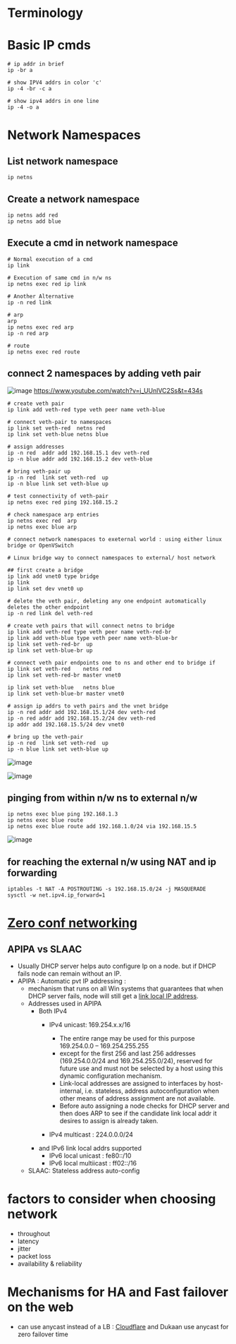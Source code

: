 # Terminology
# Basic IP cmds
    # ip addr in brief
    ip -br a

    # show IPV4 addrs in color 'c'
    ip -4 -br -c a
    
    # show ipv4 addrs in one line
    ip -4 -o a
   
# Network Namespaces
## List network namespace
    ip netns

## Create a network namespace
    ip netns add red
    ip netns add blue

## Execute a cmd in network namespace

    # Normal execution of a cmd
    ip link
    
    # Execution of same cmd in n/w ns
    ip netns exec red ip link
    
    # Another Alternative
    ip -n red link

    # arp
    arp
    ip netns exec red arp
    ip -n red arp

    # route
    ip netns exec red route

## connect 2 namespaces by adding veth pair
![image](https://github.com/trohit/ik/assets/466385/b584ab2e-11b8-4ec6-9225-de2a6b7b1d5e)
https://www.youtube.com/watch?v=j_UUnlVC2Ss&t=434s

    # create veth pair
    ip link add veth-red type veth peer name veth-blue

    # connect veth-pair to namespaces
    ip link set veth-red  netns red
    ip link set veth-blue netns blue

    # assign addresses
    ip -n red  addr add 192.168.15.1 dev veth-red
    ip -n blue addr add 192.168.15.2 dev veth-blue

    # bring veth-pair up
    ip -n red  link set veth-red  up
    ip -n blue link set veth-blue up

    # test connectivity of veth-pair
    ip netns exec red ping 192.168.15.2 

    # check namespace arp entries
    ip netns exec red  arp
    ip netns exec blue arp

    # connect network namespaces to exeternal world : using either linux bridge or OpenVSwitch
    
    # Linux bridge way to connect namespaces to external/ host network

    ## first create a bridge
    ip link add vnet0 type bridge
    ip link
    ip link set dev vnet0 up

    # delete the veth pair, deleting any one endpoint automatically deletes the other endpoint
    ip -n red link del veth-red

    # create veth pairs that will connect netns to bridge
    ip link add veth-red type veth peer name veth-red-br
    ip link add veth-blue type veth peer name veth-blue-br
    ip link set veth-red-br  up
    ip link set veth-blue-br up

    # connect veth pair endpoints one to ns and other end to bridge if
    ip link set veth-red    netns red
    ip link set veth-red-br master vnet0

    ip link set veth-blue   netns blue
    ip link set veth-blue-br master vnet0

    # assign ip addrs to veth pairs and the vnet bridge
    ip -n red addr add 192.168.15.1/24 dev veth-red
    ip -n red addr add 192.168.15.2/24 dev veth-red
    ip addr add 192.168.15.5/24 dev vnet0
    
    # bring up the veth-pair
    ip -n red  link set veth-red  up
    ip -n blue link set veth-blue up

![image](https://github.com/trohit/ik/assets/466385/68c68d38-7694-48e3-b83f-00fac2cd0626)

![image](https://github.com/trohit/ik/assets/466385/30fc1948-a472-48ce-9c09-9ffd971ec19d)

## pinging from within n/w ns to external n/w

    ip netns exec blue ping 192.168.1.3
    ip netns exec blue route
    ip netns exec blue route add 192.168.1.0/24 via 192.168.15.5

![image](https://github.com/trohit/ik/assets/466385/80484202-c5dc-4690-a015-e7e55d92abcc)

## for reaching the external n/w using NAT and ip forwarding

    iptables -t NAT -A POSTROUTING -s 192.168.15.0/24 -j MASQUERADE
    sysctl -w net.ipv4.ip_forward=1

    
## 
# [Zero conf networking](https://en.wikipedia.org/wiki/Zero-configuration_networking)
## APIPA vs SLAAC
- Usually DHCP server helps auto configure Ip on a node. but if DHCP fails node can remain without an IP.
- APIPA : Automatic pvt IP addressing :
  - mechanism that runs on all Win systems that guarantees that when DHCP server fails, node will still get a [link local IP address](https://en.wikipedia.org/wiki/Link-local_address).
  - Addresses used in APIPA
    - Both IPv4
      - IPv4 unicast: 169.254.x.x/16
        - The entire range may be used for this purpose 169.254.0.0 – 169.254.255.255
        - except for the first 256 and last 256 addresses (169.254.0.0/24 and 169.254.255.0/24), reserved for future use and must not be selected by a host using this dynamic configuration mechanism.
        - Link-local addresses are assigned to interfaces by host-internal, i.e. stateless, address autoconfiguration when other means of address assignment are not available.
        - Before auto assigning a node checks for DHCP server and then does ARP to see if the candidate link local addr it desires to assign is already taken.
 
      - IPv4 multicast : 224.0.0.0/24
    - and IPv6 link local addrs supported
      - IPv6 local unicast : fe80::/10
      - IPv6 local multiicast : ff02::/16
  - SLAAC: Stateless address auto-config 
# factors to consider when choosing network
- throughout
- latency
- jitter
- packet loss
- availability & reliability

# Mechanisms for HA and Fast failover on the web  
- can use anycast instead of a LB : [Cloudflare](https://blog.cloudflare.com/cloudflares-architecture-eliminating-single-p/) and Dukaan use anycast for zero failover time
